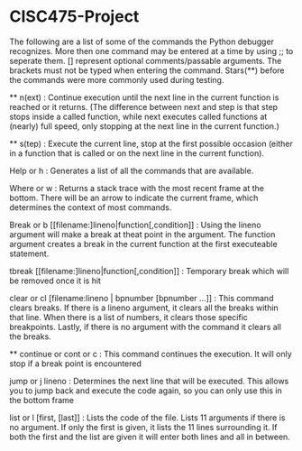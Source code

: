 # CISC475-Project

The following are a list of some of the commands the Python debugger recognizes. More then one command may be entered at a time by using ;; to seperate them.  [] represent optional comments/passable arguments. The brackets must not be typed when entering the command. Stars(**) before the commands were more commonly used during testing.

**
n(ext) : Continue execution until the next line in the current function is reached or it returns. (The difference between next and step is that step stops inside a called function, while next executes called functions at (nearly) full speed, only stopping at the next line in the current function.)

**
s(tep) : Execute the current line, stop at the first possible occasion (either in a function that is called or on the next line in the current function).

Help or h : Generates a list of all the commands that are available. 

Where or w : Returns a stack trace with the most recent frame at the bottom.  There will be an arrow to indicate the current frame, which determines the context of most commands.

Break or b [[filename:]lineno|function[,condition]] : Using the lineno argument will make a break at theat point in the argument. The function argument creates a break in the current function at the first executeable statement.

tbreak [[filename:]lineno|function[,condition]] : Temporary break which will be removed once it is hit

clear or cl  [filename:lineno | bpnumber [bpnumber ...]] : This command clears breaks.  If there is a lineno argument, it clears all the breaks within that line.  When there is a list of numbers, it clears those specific breakpoints.  Lastly, if there is no argument with the command it clears all the breaks.

**
continue or cont or c : This command continues the execution.  It will only stop if a break point is encountered

jump or j lineno : Determines the next line that will be executed.  This allows you to jump back and execute the code again, so you can only use this in the bottom frame

list or l [first, [last]] : Lists the code of the file.  Lists 11 arguments if there is no argument.  If only the first is given, it lists the 11 lines surrounding it.  If both the first and the list are given it will enter both lines and all in between.
